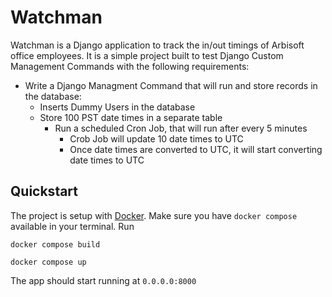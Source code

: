 # Watchman

Watchman is a Django application to track the in/out timings of Arbisoft office
employees. It is a simple project built to test Django Custom Management
Commands
with the following requirements:

- Write a Django Managment Command that will run and store records in the
  database:
    - Inserts Dummy Users in the database
    - Store 100 PST date times in a separate table
        - Run a scheduled Cron Job, that will run after every 5 minutes
            - Crob Job will update 10 date times to UTC
            - Once date times are converted to UTC, it will start converting
              date times to UTC

## Quickstart

The project is setup with [Docker](https://docs.docker.com/get-docker/). Make
sure you have `docker compose` available in your terminal. Run

```commandline
docker compose build
```

```commandline
docker compose up
```

The app should start running at `0.0.0.0:8000`
